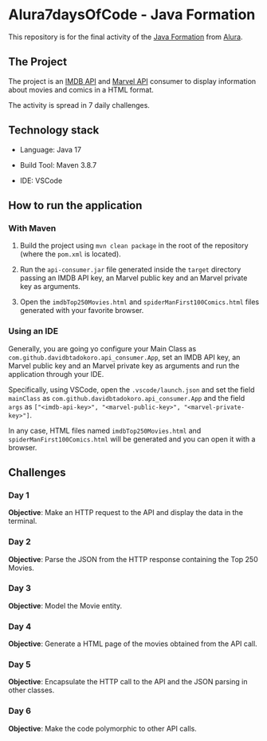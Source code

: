 # Alura7daysOfCode - Java Formation

This repository is for the final activity of the [Java Formation](https://cursos.alura.com.br/formacao-java) from [Alura](https://www.alura.com.br/).

## The Project

The project is an [IMDB API](https://imdb-api.com/api) and [Marvel API](https://developer.marvel.com/) consumer to display information about movies and comics in a HTML format.

The activity is spread in 7 daily challenges.

## Technology stack

* Language: Java 17

* Build Tool: Maven 3.8.7

* IDE: VSCode

## How to run the application

### With Maven

1. Build the project using `mvn clean package` in the root of the repository (where the `pom.xml` is located).

2. Run the `api-consumer.jar` file generated inside the `target` directory passing an IMDB API key, an Marvel public key and an Marvel private key as arguments.

3. Open the `imdbTop250Movies.html` and `spiderManFirst100Comics.html` files generated with your favorite browser.

### Using an IDE

Generally, you are going yo configure your Main Class as `com.github.davidbtadokoro.api_consumer.App`, set an IMDB API key, an Marvel public key and an Marvel private key as arguments and run the application through your IDE.

Specifically, using VSCode, open the `.vscode/launch.json` and set the field `mainClass` as `com.github.davidbtadokoro.api_consumer.App` and the field `args` as `["<imdb-api-key>", "<marvel-public-key>", "<marvel-private-key>"]`.

In any case, HTML files named `imdbTop250Movies.html` and `spiderManFirst100Comics.html` will be generated and you can open it with a browser.

## Challenges

### Day 1

__Objective__: Make an HTTP request to the API and display the data in the terminal.

### Day 2

__Objective__: Parse the JSON from the HTTP response containing the Top 250 Movies.

### Day 3

__Objective__: Model the Movie entity.

### Day 4

__Objective__: Generate a HTML page of the movies obtained from the API call.

### Day 5

__Objective__: Encapsulate the HTTP call to the API and the JSON parsing in other classes.

### Day 6

__Objective__: Make the code polymorphic to other API calls.